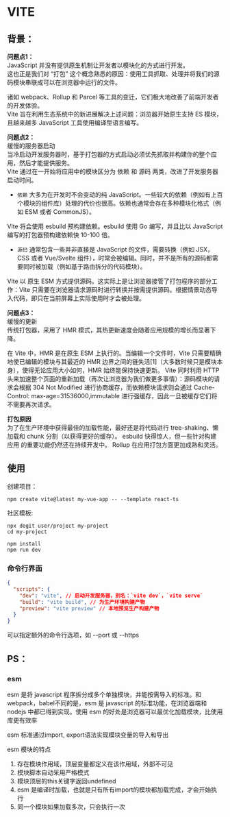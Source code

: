 # VITE
## 背景：
**问题点1：**  
JavaScript 并没有提供原生机制让开发者以模块化的方式进行开发。  
这也正是我们对 “打包” 这个概念熟悉的原因：使用工具抓取、处理并将我们的源码模块串联成可以在浏览器中运行的文件。

诸如 webpack、Rollup 和 Parcel 等工具的变迁，它们极大地改善了前端开发者的开发体验。  
Vite 旨在利用生态系统中的新进展解决上述问题：浏览器开始原生支持 ES 模块，且越来越多 JavaScript 工具使用编译型语言编写。  

**问题点2：**  
缓慢的服务器启动  
当冷启动开发服务器时，基于打包器的方式启动必须优先抓取并构建你的整个应用，然后才能提供服务。  
Vite 通过在一开始将应用中的模块区分为 依赖 和 源码 两类，改进了开发服务器启动时间。

- ```依赖``` 大多为在开发时不会变动的纯 JavaScript。一些较大的依赖（例如有上百个模块的组件库）处理的代价也很高。依赖也通常会存在多种模块化格式（例如 ESM 或者 CommonJS）。

Vite 将会使用 esbuild 预构建依赖。esbuild 使用 Go 编写，并且比以 JavaScript 编写的打包器预构建依赖快 10-100 倍。

- ```源码``` 通常包含一些并非直接是 JavaScript 的文件，需要转换（例如 JSX，CSS 或者 Vue/Svelte 组件），时常会被编辑。同时，并不是所有的源码都需要同时被加载（例如基于路由拆分的代码模块）。

Vite 以 原生 ESM 方式提供源码。这实际上是让浏览器接管了打包程序的部分工作：Vite 只需要在浏览器请求源码时进行转换并按需提供源码。根据情景动态导入代码，即只在当前屏幕上实际使用时才会被处理。

**问题点3：**  
缓慢的更新  
传统打包器，采用了 HMR 模式，其热更新速度会随着应用规模的增长而显著下降。

在 Vite 中，HMR 是在原生 ESM 上执行的。当编辑一个文件时，Vite 只需要精确地使已编辑的模块与其最近的 HMR 边界之间的链失活[1]（大多数时候只是模块本身），使得无论应用大小如何，HMR 始终能保持快速更新。
Vite 同时利用 HTTP 头来加速整个页面的重新加载（再次让浏览器为我们做更多事情）：源码模块的请求会根据 304 Not Modified 进行协商缓存，而依赖模块请求则会通过 Cache-Control: max-age=31536000,immutable 进行强缓存，因此一旦被缓存它们将不需要再次请求。

**打包原因**  
为了在生产环境中获得最佳的加载性能，最好还是将代码进行 tree-shaking、懒加载和 chunk 分割（以获得更好的缓存）。
esbuild 快得惊人，但一些针对构建 应用 的重要功能仍然还在持续开发中。
Rollup 在应用打包方面更加成熟和灵活。

## 使用
创建项目：
```npm 7+, extra double-dash is needed:
npm create vite@latest my-vue-app -- --template react-ts
```
社区模板:
```
npx degit user/project my-project
cd my-project

npm install
npm run dev
```

### 命令行界面
```json
{
  "scripts": {
    "dev": "vite", // 启动开发服务器，别名：`vite dev`，`vite serve`
    "build": "vite build", // 为生产环境构建产物
    "preview": "vite preview" // 本地预览生产构建产物
  }
}
```
可以指定额外的命令行选项，如 --port 或 --https  





## PS：
### esm  
esm 是将 javascript 程序拆分成多个单独模块，并能按需导入的标准。和webpack，babel不同的是，esm 是 javascript 的标准功能，在浏览器端和 nodejs 中都已得到实现。使用 esm 的好处是浏览器可以最优化加载模块，比使用库更有效率

esm 标准通过import, export语法实现模块变量的导入和导出

esm 模块的特点

1. 存在模块作用域，顶层变量都定义在该作用域，外部不可见
2. 模块脚本自动采用严格模式
3. 模块顶层的this关键字返回undefined
4. esm 是编译时加载，也就是只有所有import的模块都加载完成，才会开始执行
5. 同一个模块如果加载多次，只会执行一次


